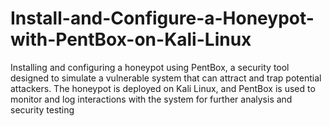 # Install-and-Configure-a-Honeypot-with-PentBox-on-Kali-Linux
Installing and configuring a honeypot using PentBox, a security tool designed to simulate a vulnerable system that can attract and trap potential attackers. The honeypot is deployed on Kali Linux, and PentBox is used to monitor and log interactions with the system for further analysis and security testing
